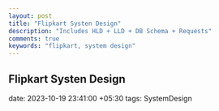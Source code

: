 ```yaml
---
layout: post
title: "Flipkart Systen Design"
description: "Includes HLD + LLD + DB Schema + Requests"
comments: true
keywords: "flipkart, system design"
---
```


## Flipkart Systen Design
date: 2023-10-19 23:41:00 +05:30
tags: SystemDesign 
